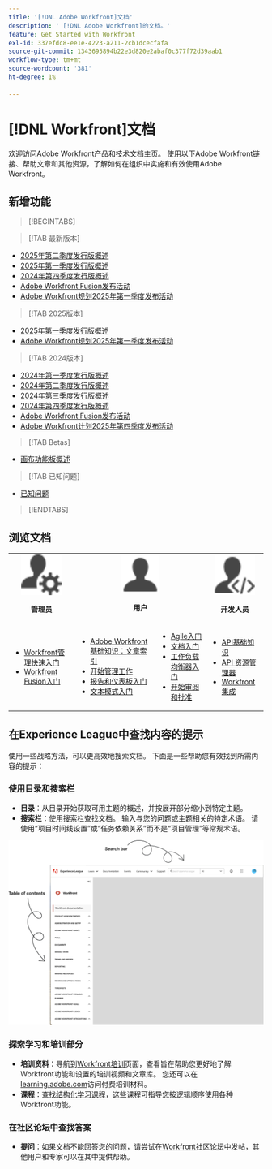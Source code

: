 ```yaml
---
title: '[!DNL Adobe Workfront]文档'
description: ' [!DNL Adobe Workfront]的文档。'
feature: Get Started with Workfront
exl-id: 337efdc8-ee1e-4223-a211-2cb1dcecfafa
source-git-commit: 1343695894b22e3d820e2abaf0c377f72d39aab1
workflow-type: tm+mt
source-wordcount: '381'
ht-degree: 1%

---
```


# [!DNL Workfront]文档

欢迎访问Adobe Workfront产品和技术文档主页。 使用以下Adobe Workfront链接、帮助文章和其他资源，了解如何在组织中实施和有效使用Adobe Workfront。

## 新增功能

>[!BEGINTABS]

>[!TAB 最新版本]

* [2025年第二季度发行版概述](/help/quicksilver/product-announcements/product-releases/25-q2-release-activity/25-q2-release-overview.md)
* [2025年第一季度发行版概述](/help/quicksilver/product-announcements/product-releases/25-q1-release-activity/25-q1-release-overview.md)
* [2024年第四季度发行版概述](/help/quicksilver/product-announcements/product-releases/24-q4-release-activity/24-q4-release-overview.md)
* [Adobe Workfront Fusion发布活动](https://experienceleague.adobe.com/en/docs/workfront-fusion/using/fusion-release-activity/fusion-release-activity)
* [Adobe Workfront规划2025年第一季度发布活动](/help/quicksilver/product-announcements/product-releases/planning-release-activity/planning-release-activity-25-q1.md)

>[!TAB 2025版本]

* [2025年第一季度发行版概述](/help/quicksilver/product-announcements/product-releases/25-q1-release-activity/25-q1-release-overview.md)
* [Adobe Workfront规划2025年第一季度发布活动](/help/quicksilver/product-announcements/product-releases/planning-release-activity/planning-release-activity-25-q1.md)


>[!TAB 2024版本]

* [2024年第一季度发行版概述](/help/quicksilver/product-announcements/product-releases/24-q1-release-activity/24-q1-release-overview.md)
* [2024年第二季度发行版概述](/help/quicksilver/product-announcements/product-releases/24-q2-release-activity/24-q2-release-overview.md)
* [2024年第三季度发行版概述](/help/quicksilver/product-announcements/product-releases/24-q3-release-activity/24-q3-release-overview.md)
* [2024年第四季度发行版概述](/help/quicksilver/product-announcements/product-releases/24-q4-release-activity/24-q4-release-overview.md)
* [Adobe Workfront Fusion发布活动](https://experienceleague.adobe.com/en/docs/workfront-fusion/using/fusion-release-activity/fusion-release-activity)
* [Adobe Workfront计划2025年第四季度发布活动](/help/quicksilver/product-announcements/product-releases/planning-release-activity/planning-release-activity-24-q4.md)

>[!TAB Betas]

* [画布功能板概述](/help/quicksilver/reports-and-dashboards/dashboards/creating-and-managing-dashboards/canvas-dashboards-overview.md)

>[!TAB 已知问题]

* [已知问题](https://experienceleague.adobe.com/en/docs/workfront-known-issues/issues/overview)


>[!ENDTABS]


## 浏览文档

<table>

<tr>
    <td style="text-align: center;"><img src="assets/admin.svg" style="width: 80px; height: 80px;"><p><b>管理员</b></p></td>
    <td colspan="2" style="text-align: center;"><img src="assets/user.svg" style="width: 75px; height: 75px;"><p><b>用户</b></p></td>
    <td style="text-align: center;"><img src="assets/developer.svg" style="width: 80px; height: 80px;"><p><b>开发人员</b></p></td>
  </tr>
  <tr>
    <td>
    <ul>
    <li><a href="/help/quicksilver/administration-and-setup/get-started-wf-administration/get-started-with-wf-administration.md">Workfront管理快速入门</a></li>
    <li><a href="https://experienceleague.adobe.com/en/docs/workfront-fusion/using/get-started-with-fusion/get-started-fusion-toc">Workfront Fusion入门</li>
    </ul>
 </td>
    <td>
        <ul>
        <li><a href="/help/quicksilver/workfront-basics/workfront-basics.md">Adobe Workfront基础知识：文章索引</a></li>
        <li><a href="/help/quicksilver/manage-work/manage-work.md">开始管理工作</a></li>
        <li><a href="/help/quicksilver/reports-and-dashboards/reports-and-dashboards-overview.md">报告和仪表板入门</a></li>
        <li><a href="/help/quicksilver/reports-and-dashboards/reports/text-mode/text-mode-resources.md">文本模式入门</a></li>
        </ul>
    </td>
    <td><ul>
        <li><a href="/help/quicksilver/agile/agile-overview.md">Agile入门</a></li>
        <li><a href="/help/quicksilver/documents/documents-overview.md">文档入门</a></li>
        <li><a href="/help/quicksilver/resource-mgmt/workload-balancer/workload-balancer.md">工作负载均衡器入门</a></li>
        <li><a href="/help/quicksilver/resource-mgmt/workload-balancer/overview-workload-balancer.md">开始审阅和批准</a></li>
        </ul></td>
    <td><ul>
        <li><a href="/help/quicksilver/wf-api/general/api-basics.md">API基础知识</a></li>
        <li><a href="https://developer.adobe.com/workfront/api-explorer/">API 资源管理器</a></li>
        <li><a href="/help/quicksilver/workfront-integrations-and-apps/workfront-integrations.md">Workfront集成</a></li>
        </ul></td>
  </tr>
</table>

## 在Experience League中查找内容的提示

使用一些战略方法，可以更高效地搜索文档。 下面是一些帮助您有效找到所需内容的提示：

### 使用目录和搜索栏

* **目录**：从目录开始获取可用主题的概述，并按展开部分缩小到特定主题。
* **搜索栏**：使用搜索栏查找文档。 输入与您的问题或主题相关的特定术语。 请使用“项目时间线设置”或“任务依赖关系”而不是“项目管理”等常规术语。

![](assets/exl-site-nav.png)

### 探索学习和培训部分

* **培训资料**：导航到[Workfront培训](https://experienceleague.adobe.com/en/browse/workfront)页面，查看旨在帮助您更好地了解Workfront功能和设置的培训视频和文章库。 您还可以在[learning.adobe.com](https://learning.adobe.com/)访问付费培训材料。
* **课程**：查找[结构化学习课程](https://experienceleague.adobe.com/home?Solution=Workfront#courses)，这些课程可指导您按逻辑顺序使用各种Workfront功能。

### 在社区论坛中查找答案

* **提问**：如果文档不能回答您的问题，请尝试在[Workfront社区论坛](https://experienceleaguecommunities.adobe.com/t5/workfront/ct-p/workfront?profile.language=en)中发帖，其他用户和专家可以在其中提供帮助。